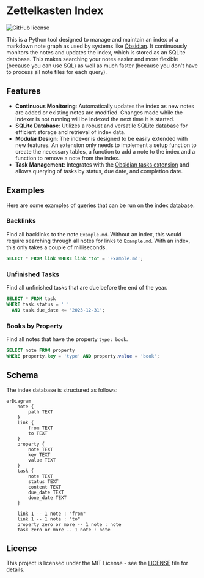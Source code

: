 # Zettelkasten Index

![GitHub license](https://img.shields.io/badge/license-MIT-blue.svg)

This is a Python tool designed to manage and maintain an index of a markdown note graph as used by systems like [Obsidian](https://obsidian.md). It continuously monitors the notes and updates the index, which is stored as an SQLite database. 
This makes searching your notes easier and more flexible (because you can use SQL) as well as much faster (because you don't have to process all note files for each query).

## Features

- **Continuous Monitoring**: Automatically updates the index as new notes are added or existing notes are modified. Changes made while the indexer is not running will be indexed the next time it is started.
- **SQLite Database**: Utilizes a robust and versatile SQLite database for efficient storage and retrieval of index data.
- **Modular Design**: The indexer is designed to be easily extended with new features. An extension only needs to implement a setup function to create the necessary tables, a function to add a note to the index and a function to remove a note from the index.
- **Task Management**: Integrates with the [Obsidian tasks extension](https://publish.obsidian.md/tasks/Introduction) and allows querying of tasks by status, due date, and completion date.

## Examples

Here are some examples of queries that can be run on the index database.

### Backlinks

Find all backlinks to the note `Example.md`.
Without an index, this would require searching through all notes for links to `Example.md`.
With an index, this only takes a couple of milliseconds.

```sql
SELECT * FROM link WHERE link."to" = 'Example.md';
```

### Unfinished Tasks

Find all unfinished tasks that are due before the end of the year.

```sql
SELECT * FROM task
WHERE task.status = ' '
  AND task.due_date <= '2023-12-31';
```

### Books by Property

Find all notes that have the property `type: book`.

```sql
SELECT note FROM property
WHERE property.key = 'type' AND property.value = 'book';
```

## Schema

The index database is structured as follows:

```mermaid
erDiagram
    note {
        path TEXT
    }
    link {
        from TEXT
        to TEXT
    }
    property {
        note TEXT
        key TEXT
        value TEXT
    }
    task {
        note TEXT
        status TEXT
        content TEXT
        due_date TEXT
        done_date TEXT
    }

    link 1 -- 1 note : "from"
    link 1 -- 1 note : "to"
    property zero or more -- 1 note : note
    task zero or more -- 1 note : note
```

## License

This project is licensed under the MIT License - see the [LICENSE](LICENSE) file for details.